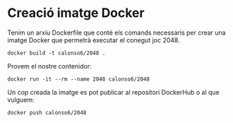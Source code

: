 # Creació imatge Docker

Tenim un arxiu Dockerfile que conté els comands necessaris per crear una imatge Docker que permetrà executar el conegut joc 2048.

```language-bash
docker build -t calonso6/2048 .
```

Provem el nostre contenidor:

```language-bash
docker run -it --rm --name 2048 calonso6/2048
```

Un cop creada la imatge es pot publicar al repositori DockerHub o al que vulguem:

```language-bash
docker push calonso6/2048
```
